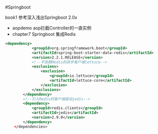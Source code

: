 #Springboot

book1 参考深入浅出Springboot 2.0x


- aopdemo aop拦截Controller的一直实例
- chapter7 Springboot 集成Redis

```xml
<dependency>
			<groupId>org.springframework.boot</groupId>
			<artifactId>spring-boot-starter-data-redis</artifactId>
			<version>2.2.1.RELEASE</version>
			<!--不依赖Redis的异步客户端lettuce-->
			<exclusions>
				<exclusion>
					<groupId>io.lettuce</groupId>
					<artifactId>lettuce-core</artifactId>
				</exclusion>
			</exclusions>
		</dependency>
		<!--引入Redis的客户端驱动jedis-->
		<dependency>
			<groupId>redis.clients</groupId>
			<artifactId>jedis</artifactId>
			<version>2.9.0</version>
		</dependency>
	</dependencies>

```